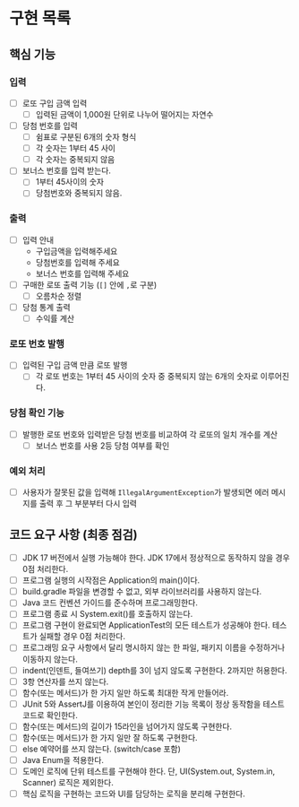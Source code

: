 
# 구현 목록

## 핵심 기능

### 입력
- [ ] 로또 구입 금액 입력
  - [ ] 입력된 금액이 1,000원 단위로 나누어 떨어지는 자연수
- [ ] 당첨 번호를 입력
  - [ ] 쉼표로 구분된 6개의 숫자 형식
  - [ ] 각 숫자는 1부터 45 사이
  - [ ] 각 숫자는 중복되지 않음
- [ ] 보너스 번호를 입력 받는다.
  - [ ] 1부터 45사이의 숫자
  - [ ] 당첨번호와 중복되지 않음.

### 출력
- [ ] 입력 안내
  - 구입금액을 입력해주세요
  - 당첨번호를 입력해 주세요
  - 보너스 번호를 입력해 주세요
- [ ] 구매한 로또 출력 기능 (`[]` 안에 `,`로 구분)
  - [ ] 오름차순 정렬
- [ ] 당첨 통계 출력
  - [ ] 수익률 계산

### 로또 번호 발행
- [ ] 입력된 구입 금액 만큼 로또 발행
  - [ ] 각 로또 번호는 1부터 45 사이의 숫자 중 중복되지 않는 6개의 숫자로 이루어진다.

### 당첨 확인 기능
- [ ] 발행한 로또 번호와 입력받은 당첨 번호를 비교하여 각 로또의 일치 개수를 계산
  - [ ] 보너스 번호를 사용 2등 당첨 여부를 확인

### 예외 처리
- [ ] 사용자가 잘못된 값을 입력해 `IllegalArgumentException`가 발생되면 에러 메시지를 출력 후 그 부분부터 다시 입력

## 코드 요구 사항 (최종 점검)

- [ ] JDK 17 버전에서 실행 가능해야 한다. JDK 17에서 정상적으로 동작하지 않을 경우 0점 처리한다.
- [ ] 프로그램 실행의 시작점은 Application의 main()이다.
- [ ] build.gradle 파일을 변경할 수 없고, 외부 라이브러리를 사용하지 않는다.
- [ ] Java 코드 컨벤션 가이드를 준수하며 프로그래밍한다.
- [ ] 프로그램 종료 시 System.exit()를 호출하지 않는다.
- [ ] 프로그램 구현이 완료되면 ApplicationTest의 모든 테스트가 성공해야 한다. 테스트가 실패할 경우 0점 처리한다.
- [ ] 프로그래밍 요구 사항에서 달리 명시하지 않는 한 파일, 패키지 이름을 수정하거나 이동하지 않는다.
- [ ] indent(인덴트, 들여쓰기) depth를 3이 넘지 않도록 구현한다. 2까지만 허용한다.
- [ ] 3항 연산자를 쓰지 않는다.
- [ ] 함수(또는 메서드)가 한 가지 일만 하도록 최대한 작게 만들어라.
- [ ] JUnit 5와 AssertJ를 이용하여 본인이 정리한 기능 목록이 정상 동작함을 테스트 코드로 확인한다.
- [ ] 함수(또는 메서드)의 길이가 15라인을 넘어가지 않도록 구현한다.
- [ ] 함수(또는 메서드)가 한 가지 일만 잘 하도록 구현한다.
- [ ] else 예약어를 쓰지 않는다. (switch/case 포함)
- [ ] Java Enum을 적용한다.
- [ ] 도메인 로직에 단위 테스트를 구현해야 한다. 단, UI(System.out, System.in, Scanner) 로직은 제외한다.
- [ ] 핵심 로직을 구현하는 코드와 UI를 담당하는 로직을 분리해 구현한다.